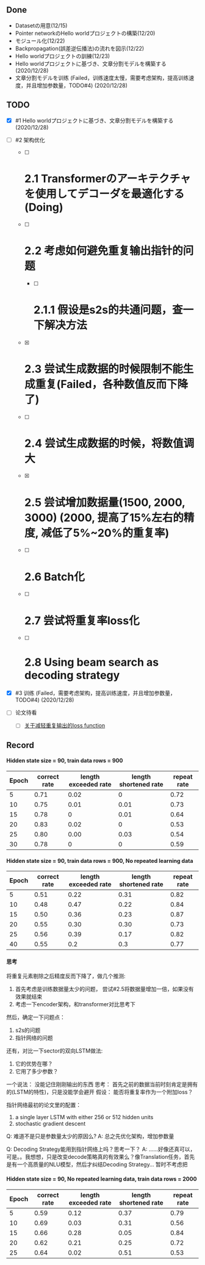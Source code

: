 ## Done
* Datasetの用意(12/15)
* Pointer networkのHello worldプロジェクトの構築(12/20)
* モジュール化(12/22)
* Backpropagation(誤差逆伝播法)の流れを図示(12/22)
* Hello worldプロジェクトの訓練(12/23)
* Hello worldプロジェクトに基づき、文章分割モデルを構築する (2020/12/28)
* 文章分割モデルを训练 (Failed，训练速度太慢，需要考虑架构，提高训练速度，并且增加参数量，TODO#4) (2020/12/28)

## TODO
- [X] #1 Hello worldプロジェクトに基づき、文章分割モデルを構築する (2020/12/28)
- [ ] #2 架构优化
  - [ ] # 2.1 Transformerのアーキテクチャを使用してデコーダを最適化する (Doing)
  - [ ] # 2.2 考虑如何避免重复输出指针的问题
    - [ ] # 2.1.1 假设是s2s的共通问题，查一下解决方法 
  - [X] # 2.3 尝试生成数据的时候限制不能生成重复(Failed，各种数值反而下降了)
  - [ ] # 2.4 尝试生成数据的时候，将数值调大
  - [X] # 2.5 尝试增加数据量(1500, 2000, 3000) (2000, 提高了15%左右的精度, 减低了5%~20%的重复率)
  - [ ] # 2.6 Batch化
  - [ ] # 2.7 尝试将重复率loss化
  - [ ] # 2.8 Using beam search as decoding strategy
- [X] #3 训练 (Failed，需要考虑架构，提高训练速度，并且增加参数量，TODO#4) (2020/12/28)


- [ ] 论文待看
  - [ ] [关于减轻重复输出的loss function](https://arxiv.org/abs/1908.04319) 

## Record

#### Hidden state size = 90, train data rows = 900

|Epoch|correct rate|length exceeded rate|length shortened rate|repeat rate|
|----|----|----|----|----|
|5|0.71|0.02|0|0.72|
|10|0.75|0.01|0.01|0.73|
|15|0.78|0|0.01|0.64|
|20|0.83|0.02|0|0.53|
|25|0.80|0.00|0.03|0.54|
|30|0.78|0|0|0.59|

#### Hidden state size = 90, train data rows = 900, No repeated learning data
|Epoch|correct rate|length exceeded rate|length shortened rate|repeat rate|
|----|----|----|----|----|
|5|0.51|0.22|0.31|0.82|
|10|0.48|0.47|0.22|0.84|
|15|0.50|0.36|0.23|0.87|
|20|0.55|0.30|0.30|0.73|
|25|0.56|0.39|0.17|0.82|
|40|0.55|0.2|0.3|0.77|

#### 思考

将重复元素剔除之后精度反而下降了，做几个推测:
1. 首先考虑是训练数据量太少的问题， 尝试#2.5将数据量增加一倍，如果没有效果就结束
2. 考虑一下encoder架构，和transformer对比思考下

然后，确定一下问题点：
1. s2s的问题
2. 指针网络的问题

还有，对比一下sector的双向LSTM做法: 
1. 它的优势在哪？
2. 它用了多少参数？

一个说法： 没能记住刚刚输出的东西
思考： 首先之前的数据当前时刻肯定是拥有的(LSTM的特性)，只是没能学会避开
假设： 能否将重复率作为一个附加loss？

指针网络最初的论文里的配置：
1. a single layer LSTM with either 256 or 512 hidden units
2. stochastic gradient descent

Q: 难道不是只是参数量太少的原因么?
A: 总之先优化架构，增加参数量

Q: Decoding Strategy能用到指针网络上吗？思考一下？
A: ……好像还真可以，可是。。我想想，只是改变decode策略真的有效果么？像Translation任务，首先是有一个高质量的NLU模型，然后才纠结Decoding Strategy… 暂时不考虑把

#### Hidden state size = 90, No repeated learning data, train data rows = 2000
|Epoch|correct rate|length exceeded rate|length shortened rate|repeat rate|
|----|----|----|----|----|
|5|0.59|0.12|0.37|0.79|
|10|0.69|0.03|0.31|0.56|
|15|0.66|0.28|0.05|0.84|
|20|0.62|0.21|0.25|0.72|
|25|0.64|0.02|0.51|0.53|




